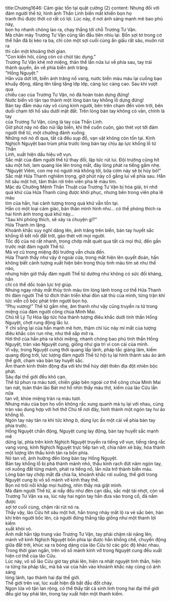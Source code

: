title:Chương1646: Cảm giác tồn tại quật cường (2)
content:
Nhưng đối với đám người thế tử, hình ảnh Thần Linh biến mất khiến bọn họ<br>tranh thủ được thời cơ rất có lợi. Lúc này, ở nơi ánh sáng mạnh mẽ bao phủ này,<br>bọn họ nhanh chóng lao ra, chạy thẳng tới chỗ Trương Tư Vận.<br>Mà chân mày Trương Tư Vận cũng lần đầu tiên nhíu lại. Bốn sợi tơ trong cơ<br>thể hắn đã bị kéo ra ba, chỉ còn một sợi cuối cùng ẩn giấu rất sâu, muốn rút ra<br>thì cần một khoảng thời gian.<br>"Con kiến hôi, cũng còn có chút tác dụng."<br>Trương Tư Vận khẽ mở miệng, thân thể lần nữa lui về phía sau, tay trái<br>thành quyền, ấn về phía biển ánh trăng.<br>"Hồng Nguyệt."<br>Hắn vừa dứt lời, biển ánh trăng nổ vang, nước biển màu máu lại cuồng bạo<br>khuấy động, dâng lên tầng tầng lớp lớp, càng lúc càng cao. Sau khi vượt qua<br>chiều cao của Trương Tư Vận, nó đã hoàn toàn dựng đứng!<br>Nước biển vô tận tạo thành một lòng bàn tay khổng lồ dựng đứng!<br>Bàn tay đẫm máu này vô cùng kinh người, bên trên chạm đến vòm trời, bên<br>duối chạm tới hố sâu dưới mặt đất. Trên lòng bàn tay không có vân, chính là tay<br>của Trương Tư Vận, cũng là tay của Thần Linh.<br>Giờ phút này nó đào núi lấp biển, khí thế cuồn cuộn, gào thét vọt tới đám<br>người thế tử, một chưởng đánh xuống.<br>Những nơi nó đi qua, tất cả đều sụp đổ, vạn vật không còn tồn tại. Kính<br>Nghịch Nguyệt bao trùm phía trước lòng bàn tay chịu áp lực khổng lồ từ Thần<br>Linh, xuất hiện dấu hiệu vỡ vụn.<br>Sắc mặt của đám người thế tử thay đổi, lập tức rút lui. Đội trưởng cũng hít<br>sâu một hơi, lam quang lóe lên trong mắt, đáy lòng phát ra tiếng gầm nhẹ.<br>"Nguyệt Viêm, con mẹ nó ngươi mà không tới, bữa cơm này sẽ bị hủy bỏ!"<br>Sắc mặt Hứa Thanh nghiêm trọng, giờ phút này cố gắng lui về phía sau. Hắn<br>hít sâu một hơi, tâm thần rơi trên viên pha lê màu tím.<br>Mặc dù Chưởng Mệnh Thần Thuật của Trương Tư Vận bị hóa giải, trí nhớ<br>quá khứ của Hứa Thanh cũng được khôi phục, nhưng bên trong viên pha lê màu<br>tím của hắn, hai cảnh tượng trong quá khứ vẫn tồn tại.<br>Hắn có một loại cảm giác, bản thân mình hình như... có thể phóng thích ra<br>hai hình ảnh trong quá khứ này...<br>"Sau khi phóng thích, sẽ xảy ra chuyện gì?"<br>Hứa Thanh im lặng.<br>Khoảnh khắc suy nghĩ dâng lên, ánh trăng trên biển, bàn tay huyết sắc<br>khổng lồ kết nối đất trời, gào thét với mọi người.<br>Tốc độ của nó rất nhanh, trong chớp mắt quét qua tất cả mọi thứ, đến gần<br>trước mặt đám người Thế tử.<br>Mà vợ cũ trong miệng đội trưởng vẫn chưa đến.<br>Hứa Thanh thấy như vậy ở ngoài cửa, trong mắt hiện lên quyết đoán, hắn<br>không biết cảnh tượng xuất hiện bên trong thủy tinh màu tím sẽ như thế nào,<br>nhưng hiện giờ thấy đám người Thế tử dường như không có sức đối kháng, hắn<br>chỉ có thể dốc toàn lực trợ giúp.<br>Nhưng ngay nháy mắt thủy tinh màu tím lóng lánh trong cơ thể Hứa Thanh<br>thì đám người Thế tử đích thân triển khai đòn sát thủ của mình, từng trận khí<br>tức viễn cổ bộc phát trên người bọn họ.<br>“Phụ vương!” Thế tử gầm nhẹ, âm thanh như vậy cũng truyền ra từ trong<br>miệng của đám người công chúa Minh Mai.<br>Chủ tể Lý Tự Hóa lập tức hóa thành tượng điêu khắc dưới tinh thần Hồng<br>Nguyệt, chợt rung động lắc lư.<br>Ý chí sống lại của hắn mạnh mẽ hơn, thậm chí lúc này mí mắt của tượng<br>điêu khắc còn run nhẹ, như thể sắp mở ra.<br>Hơi thở của hắn phà ra khỏi miệng, nhanh chóng bao phủ tinh thần Hồng<br>Nguyệt, tràn vào Nguyệt cung, giống như gia trì vì con cái của mình.<br>Vì vậy, trong Nguyệt cung thời quang lấp lánh, pháp tắc giáng lâm, kiếm<br>quang động trời, lực lượng đám người Thế tử hội tụ lại hình thành sáu ảo ảnh<br>thế giới, chạm vào bàn tay huyết sắc.<br>Âm thanh kinh thiên động địa với khí thế hủy diệt thiên địa đột nhiên bộc<br>phát.<br>Sáu đại thế giới đều khô cạn.<br>Thế tử phun ra máu tươi, chiến giáp bên ngoài cơ thể công chúa Minh Mai<br>tan nát, toàn thân lão Bát mơ hồ nhìn thấy máu thịt, kiếm của lão Cửu lần nữa<br>tan vỡ, khóe miệng tràn ra máu tươi.<br>Nhưng máu của bọn họ vốn không rắc xung quanh mà tụ lại với nhau, cùng<br>tràn vào dung hợp với hơi thở Chủ tể nơi đây, hình thành một ngón tay hư ảo<br>khổng lồ.<br>Ngón tay này tản ra khí tức kh*ng b*, dùng lực ấn một cái về phía bàn tay<br>phía trước.<br>Hồng Nguyệt chấn động, Nguyệt cung lay động, bàn tay huyết sắc mạnh mẽ<br>dừng lại, phía trên kính Nghịch Nguyệt truyền ra tiếng vỡ vụn, tiếng răng rắc<br>vang vọng, kính Nghịch Nguyệt trực tiếp tan vỡ, chia năm xẻ bảy, hóa thành<br>một lượng lớn thấu kính tản ra bốn phía.<br>Nó tan vỡ, ảnh hưởng đến lòng bàn tay Hồng Nguyệt.<br>Bàn tay khổng lồ bị phá thành mảnh nhỏ, thấu kính rạch đứt năm ngón tay,<br>rơi xuống đất từng mảnh, phát ra tiếng nổ, lần nữa trở thành biển máu.<br>Lòng bàn tay chớp mắt đã chia lìa, khoảnh khắc rơi xuống, thế giới trong<br>Nguyệt cung bị vô số mảnh vỡ kính thay thế.<br>Bọn nó trôi nổi khắp mọi hướng, nhìn thấy mà giật mình.<br>Mà đám người Thế tử, ai nấy đều như đèn cạn dầu, sắc mặt tái nhợt, còn về<br>Trương Tư Vận xa xa, lúc này hai ngón tay hắn đưa vào trong cổ, đã nắm được<br>sợi tơ cuối cùng, chậm rãi rút nó ra.<br>Thấy vậy, lão Cửu hít sâu một hơi, hắn trong nháy mắt lộ ra vẻ sắc bén, hàn<br>khí trên người bốc lên, cả người đứng thẳng tắp giống như một thanh lợi kiếm<br>xuất khỏi vỏ.<br>Ánh mắt hắn tập trung vào Trương Tư Vận, tay phải chậm rãi nâng lên,<br>mảnh vỡ kính Nghịch Nguyệt bốn phía lại được hắn khống chế, chuyển động<br>giữa đất trời, khúc xạ ra bóng dáng của lão Cửu từ các góc độ khác nhau.<br>Trong thời gian ngắn, trên vô số mảnh kính vỡ trong Nguyệt cung đều xuất<br>hiện cơ thể của lão Cửu.<br>Lúc này, vô số lão Cửu giơ tay phải lên, hiện ra nhật nguyệt tinh thần, hiện<br>ra từng tia pháp tắc, mà bả vai của hắn vào khoảnh khắc này cũng có ánh sáng<br>lóng lánh, tạo thành hai đại thế giới.<br>Thế giới trên vai, lúc xuất hiện đã bắt đầu đốt cháy.<br>Ngọn lửa vô tận lan rộng, có thể thấy tất cả sinh linh trong hai đại thế giới<br>đều giơ tay phải lên, trong tay xuất hiện một thanh kiếm.
